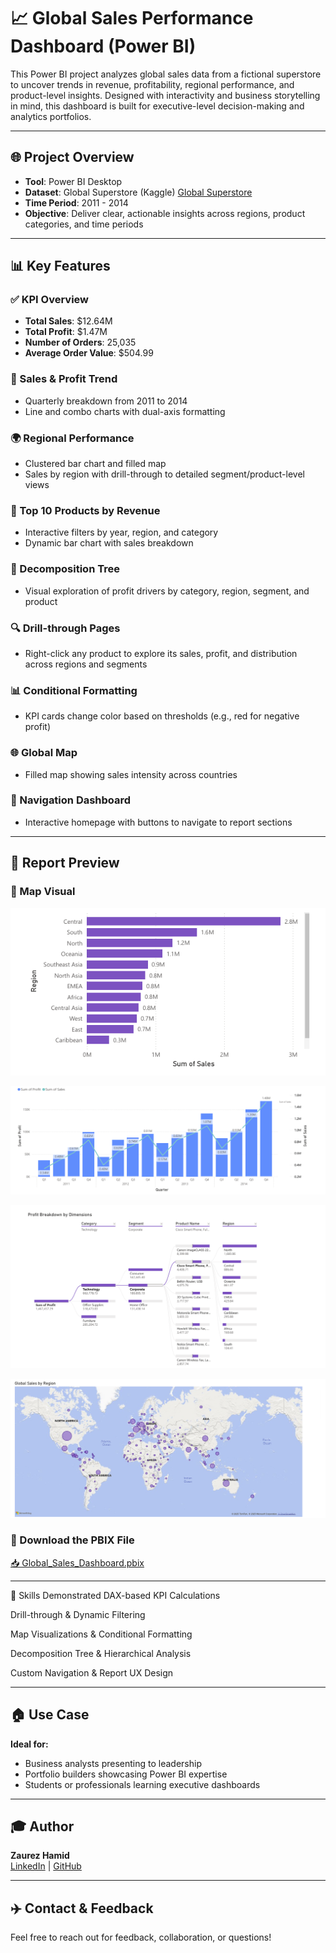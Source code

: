 # 📈 Global Sales Performance Dashboard (Power BI)

This Power BI project analyzes global sales data from a fictional superstore to uncover trends in revenue, profitability, regional performance, and product-level insights. Designed with interactivity and business storytelling in mind, this dashboard is built for executive-level decision-making and analytics portfolios.

---

## 🌐 Project Overview
- **Tool**: Power BI Desktop  
- **Dataset**: Global Superstore (Kaggle)  [Global Superstore](https://www.kaggle.com/datasets/apoorvaappz/global-super-store-dataset)
- **Time Period**: 2011 - 2014  
- **Objective**: Deliver clear, actionable insights across regions, product categories, and time periods

---

## 📊 Key Features

### ✅ KPI Overview
- **Total Sales**: $12.64M  
- **Total Profit**: $1.47M  
- **Number of Orders**: 25,035  
- **Average Order Value**: $504.99

### 📅 Sales & Profit Trend
- Quarterly breakdown from 2011 to 2014  
- Line and combo charts with dual-axis formatting

### 🌍 Regional Performance
- Clustered bar chart and filled map  
- Sales by region with drill-through to detailed segment/product-level views

### 🏬 Top 10 Products by Revenue
- Interactive filters by year, region, and category  
- Dynamic bar chart with sales breakdown

### 🔢 Decomposition Tree
- Visual exploration of profit drivers by category, region, segment, and product

### 🔍 Drill-through Pages
- Right-click any product to explore its sales, profit, and distribution across regions and segments

### 📊 Conditional Formatting
- KPI cards change color based on thresholds (e.g., red for negative profit)

### 🌐 Global Map
- Filled map showing sales intensity across countries

### 🔄 Navigation Dashboard
- Interactive homepage with buttons to navigate to report sections


---

## 📄 Report Preview
### 🔹 Map Visual

![Regional Sales Performance](https://github.com/Zaurezzh/Zaurez-Analytics-Portfolio/blob/main/Assets/Regional%20Sales%20Performance.png)

![Quarterly Profit and Sales Trend by Year](https://github.com/Zaurezzh/Zaurez-Analytics-Portfolio/blob/main/Assets/Quarterly%20Profit%20and%20Sales%20Trend%20by%20Year.png)

![Profit Breakdown](https://github.com/Zaurezzh/Zaurez-Analytics-Portfolio/blob/main/Assets/Profit%20Breakdown.png)

![Map Visual](https://github.com/Zaurezzh/Zaurez-Analytics-Portfolio/blob/main/Assets/global_map.png)



### 🧩 Download the PBIX File  
[📥 Global_Sales_Dashboard.pbix](https://github.com/Zaurezzh/Zaurez-Analytics-Portfolio/blob/main/Business_Dashboards/Global_Sales_Dashboard/Glob_Sal_Dash.pbix)

---

🧠 Skills Demonstrated
DAX-based KPI Calculations

Drill-through & Dynamic Filtering

Map Visualizations & Conditional Formatting

Decomposition Tree & Hierarchical Analysis

Custom Navigation & Report UX Design

---

## 🏠 Use Case
**Ideal for:**
- Business analysts presenting to leadership  
- Portfolio builders showcasing Power BI expertise  
- Students or professionals learning executive dashboards

---


## 🎓 Author
**Zaurez Hamid**  
[LinkedIn](https://www.linkedin.com/in/zaurez-h/) | [GitHub](https://github.com/Zaurezzh)

---

## ✈️ Contact & Feedback
Feel free to reach out for feedback, collaboration, or questions!
